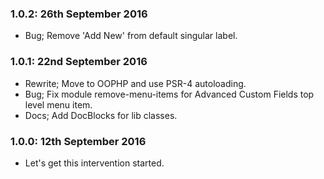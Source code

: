 ### 1.0.2: 26th September 2016
* Bug; Remove 'Add New' from default singular label.

### 1.0.1: 22nd September 2016
* Rewrite; Move to OOPHP and use PSR-4 autoloading.
* Bug; Fix module remove-menu-items for Advanced Custom Fields top level menu item.
* Docs; Add DocBlocks for lib classes.

### 1.0.0: 12th September 2016
* Let's get this intervention started.
